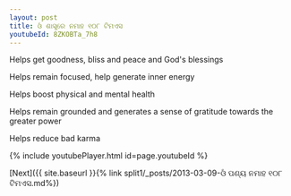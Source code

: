 ```yaml
---
layout: post
title: ଓଁ ଶାସ୍ତ୍ରେ ନମାହ ୧୦୮ ଟିମଏସ
youtubeId: 8ZKOBTa_7h8
---
```

 
 
Helps get goodness, bliss and peace and God's blessings
 
Helps remain focused, help generate inner energy 
 
Helps boost physical and mental health 
 
Helps remain grounded and generates a sense of gratitude towards the greater power 
 
Helps reduce bad karma
 
 
 
 


{% include youtubePlayer.html id=page.youtubeId %}
 
[Next]({{ site.baseurl }}{% link  split1/_posts/2013-03-09-ଓଁ ପଣ୍ୟ ନମାହ ୧୦୮ ଟିମଏସ.md%})
 
